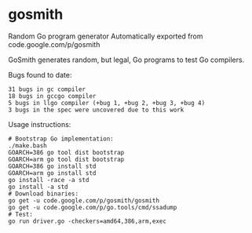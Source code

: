 # gosmith
Random Go program generator
Automatically exported from code.google.com/p/gosmith

GoSmith generates random, but legal, Go programs to test Go compilers.

Bugs found to date:

    31 bugs in gc compiler
    18 bugs in gccgo compiler
    5 bugs in llgo compiler (+bug 1, +bug 2, +bug 3, +bug 4)
    3 bugs in the spec were uncovered due to this work 

Usage instructions:
```
# Bootstrap Go implementation:
./make.bash
GOARCH=386 go tool dist bootstrap
GOARCH=arm go tool dist bootstrap
GOARCH=386 go install std
GOARCH=arm go install std
go install -race -a std
go install -a std
# Download binaries:
go get -u code.google.com/p/gosmith/gosmith
go get -u code.google.com/p/go.tools/cmd/ssadump
# Test:
go run driver.go -checkers=amd64,386,arm,exec
```
